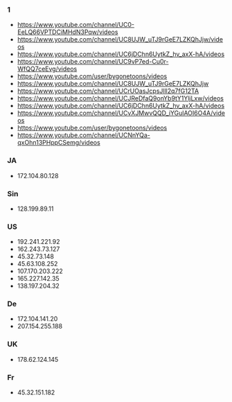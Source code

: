 ### 1
* https://www.youtube.com/channel/UC0-EeLQ66VPTDCiMHdN3Pqw/videos
* https://www.youtube.com/channel/UC8UJW_uTJ9rGeE7LZKQhJjw/videos
* https://www.youtube.com/channel/UC6jDChn6UytkZ_hv_axX-hA/videos
* https://www.youtube.com/channel/UC9vP7ed-Cu0r-WfQQ7ceEvg/videos
* https://www.youtube.com/user/bygonetoons/videos
* https://www.youtube.com/channel/UC8UJW_uTJ9rGeE7LZKQhJjw
* https://www.youtube.com/channel/UCrUOasJcpsJlll2q7fG12TA
* https://www.youtube.com/channel/UCJReDfaQ9onYb9tY1YljLxw/videos
* https://www.youtube.com/channel/UC6jDChn6UytkZ_hv_axX-hA/videos
* https://www.youtube.com/channel/UCvXJMwvQQD_iYGulAOI6O4A/videos
* https://www.youtube.com/user/bygonetoons/videos
* https://www.youtube.com/channel/UCNnYQa-qxOhn13PHppCSemg/videos

### JA

* 172.104.80.128

### Sin

* 128.199.89.11

### US

* 192.241.221.92
* 162.243.73.127
* 45.32.73.148
* 45.63.108.252
* 107.170.203.222
* 165.227.142.35
* 138.197.204.32


### De

* 172.104.141.20
* 207.154.255.188
### UK

* 178.62.124.145


### Fr
* 45.32.151.182

